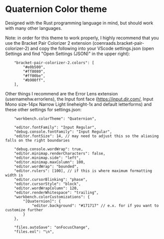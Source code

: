 # Quaternion Color theme

Designed with the Rust programming language in mind, but should work with many other languages.

Note: in order for this theme to work properly, I highly recommend that you use the Bracket Pair
Colorizer 2 extension (coenraads.bracket-pair-colorizer-2) and copy the following into your VScode
settings.json (open Settings and find "Open Settings (JSON)" in the upper right):
```text
    "bracket-pair-colorizer-2.colors": [
        "#e0b500",
        "#ff8080",
        "#ff00be",
        "#b900ff",
    ],
```

Other things I recommend are the Error Lens extension (usernamehw.errorlens), the Input font face
(https://input.djr.com/, Input Mono size-14px Narrow Light lineheight-1x and default letterforms)
and these other settings for settings.json:
```text
    "workbench.colorTheme": "Quaternion",

    "editor.fontFamily": "Input Regular",
    "debug.console.fontFamily": "Input Regular",
    "editor.fontSize": 14, // may need to adjust this so the aliasing falls on the right boundaries

    "debug.console.wordWrap": true,
    "editor.minimap.renderCharacters": false,
    "editor.minimap.side": "left",
    "editor.minimap.maxColumn": 100,
    "editor.wordWrap": "bounded",
    "editor.rulers": [100], // if this is where maximum formatting width is
    "editor.cursorBlinking": "phase",
    "editor.cursorStyle": "block",
    "editor.wordWrapColumn": 120,
    "editor.renderWhitespace": "trailing",
    "workbench.colorCustomizations": {
        "[Quaternion]": {
            "editor.background": "#171717" // e.x. for if you want to customize further
        }
    },

    "files.autoSave": "onFocusChange",
    "files.eol": "\n",
```